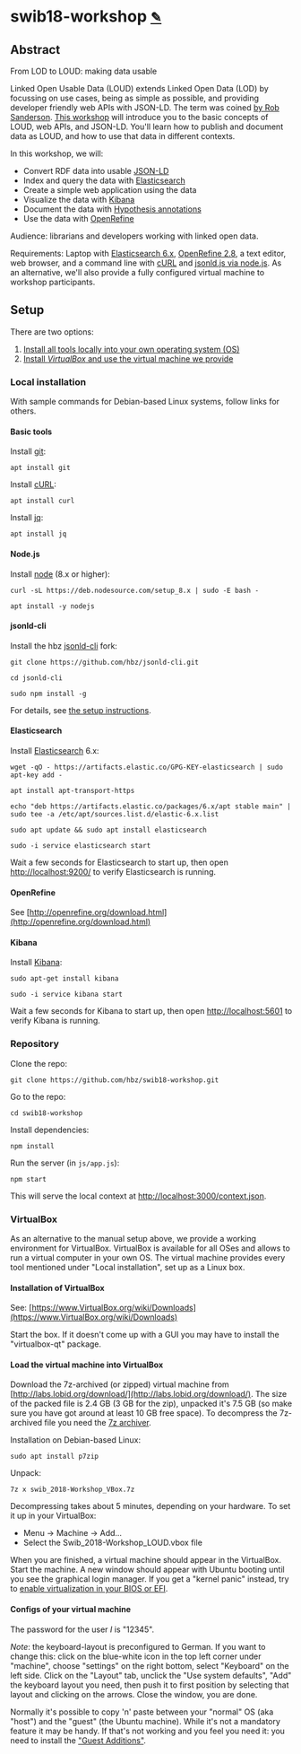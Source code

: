 # swib18-workshop <small>[✎](http://etherpad.lobid.org/mypads/?/mypads/group/lobid-mm5v3lj/pad/view/swib18-workshop-o21dx3u5)</small>

## Abstract

From LOD to LOUD: making data usable

Linked Open Usable Data (LOUD) extends Linked Open Data (LOD) by focussing on use cases, being as simple as possible, and providing developer friendly web APIs with JSON-LD. The term was coined [by Rob Sanderson](https://www.slideshare.net/azaroth42/europeanatech-keynote-shout-it-out-loud). [This workshop](http://swib.org/swib18/programme.html#abs03) will introduce you to the basic concepts of LOUD, web APIs, and JSON-LD. You'll learn how to publish and document data as LOUD, and how to use that data in different contexts.

In this workshop, we will:

- Convert RDF data into usable [JSON-LD](https://json-ld.org/)
- Index and query the data with [Elasticsearch](https://www.elastic.co/products/elasticsearch)
- Create a simple web application using the data
- Visualize the data with [Kibana](https://www.elastic.co/products/kibana)
- Document the data with [Hypothesis annotations](https://web.hypothes.is/)
- Use the data with [OpenRefine](http://openrefine.org/)

Audience: librarians and developers working with linked open data.

Requirements: Laptop with [Elasticsearch 6.x](https://www.elastic.co/guide/en/elasticsearch/reference/current/_installation.html), [OpenRefine 2.8](https://github.com/OpenRefine/OpenRefine/wiki/Installation-Instructions), a text editor, web browser, and a command line with [cURL](https://curl.haxx.se/download.html) and [jsonld.js via node.js](https://github.com/digitalbazaar/jsonld.js#installation). As an alternative, we'll also provide a fully configured virtual machine to workshop participants.

## Setup

There are two options:

1. [Install all tools locally into your own operating system (OS)](#local-installation)
2. [Install _VirtualBox_ and use the virtual machine we provide](#virtualbox)

### Local installation

With sample commands for Debian-based Linux systems, follow links for others.

#### Basic tools

Install [git](https://git-scm.com/):

`apt install git`

Install [cURL](https://curl.haxx.se/download.html):

`apt install curl`

Install [jq](https://stedolan.github.io/jq/download/):

`apt install jq`

#### Node.js

Install [node](https://nodejs.org/en/download/) (8.x or higher):

`curl -sL https://deb.nodesource.com/setup_8.x | sudo -E bash -`

`apt install -y nodejs`

#### jsonld-cli

Install the hbz [jsonld-cli](https://github.com/hbz/jsonld-cli) fork:

`git clone https://github.com/hbz/jsonld-cli.git`

`cd jsonld-cli`

`sudo npm install -g`

For details, see [the setup instructions](https://github.com/hbz/jsonld-cli#installation).

#### Elasticsearch

Install [Elasticsearch](https://www.elastic.co/guide/en/elasticsearch/reference/current/install-elasticsearch.html) 6.x:

`wget -qO - https://artifacts.elastic.co/GPG-KEY-elasticsearch | sudo apt-key add -`

`apt install apt-transport-https`

`echo "deb https://artifacts.elastic.co/packages/6.x/apt stable main" | sudo tee -a /etc/apt/sources.list.d/elastic-6.x.list`

`sudo apt update && sudo apt install elasticsearch`

`sudo -i service elasticsearch start`

Wait a few seconds for Elasticsearch to start up, then open [http://localhost:9200/](http://localhost:9200/) to verify Elasticsearch is running.

#### OpenRefine

See [http://openrefine.org/download.html](http://openrefine.org/download.html)

#### Kibana

Install [Kibana](https://www.elastic.co/downloads/kibana):

`sudo apt-get install kibana`

`sudo -i service kibana start`

Wait a few seconds for Kibana to start up, then open [http://localhost:5601](http://localhost:5601) to verify Kibana is running.

### Repository

Clone the repo:

`git clone https://github.com/hbz/swib18-workshop.git`

Go to the repo:

`cd swib18-workshop`

Install dependencies:

`npm install`

Run the server (in `js/app.js`):

`npm start`

This will serve the local context at [http://localhost:3000/context.json](http://localhost:3000/context.json).

### VirtualBox

As an alternative to the manual setup above, we provide a working environment for VirtualBox. VirtualBox is available for all OSes and allows to run a virtual computer in your own OS. The virtual machine provides every tool mentioned under "Local installation", set up as a Linux box.

#### Installation of VirtualBox

See: [https://www.VirtualBox.org/wiki/Downloads](https://www.VirtualBox.org/wiki/Downloads)

Start the box. If it doesn't come up with a GUI you may have to install the "virtualbox-qt" package.

#### Load the virtual machine into VirtualBox

Download the 7z-archived (or zipped) virtual machine from [http://labs.lobid.org/download/](http://labs.lobid.org/download/). The size of the packed file is 2.4 GB (3 GB for the zip), unpacked it's 7.5 GB (so make sure you have got around at least 10 GB free space). To decompress the 7z-archived file you need the [7z archiver](https://www.7-zip.org/download.html).

Installation on Debian-based Linux:

`sudo apt install p7zip`

Unpack:

`7z x swib_2018-Workshop_VBox.7z`

Decompressing takes about 5 minutes, depending on your hardware. To set it up in your VirtualBox:

- Menu -> Machine -> Add...
- Select the Swib_2018-Workshop_LOUD.vbox file

When you are finished, a virtual machine should appear in the VirtualBox. Start the machine. A new window should appear with Ubuntu booting until you see the graphical login manager. If you get a "kernel panic" instead, try to [enable virtualization in your BIOS or EFI](https://www.howtogeek.com/213795/how-to-enable-intel-vt-x-in-your-computers-bios-or-uefi-firmware/).

#### Configs of your virtual machine

The password for the user _I_ is "12345".

*Note*: the keyboard-layout is preconfigured to German. If you want to change this: click on the blue-white icon in the top left corner under "machine", choose "settings" on the right bottom, select "Keyboard" on the left side. Click on the "Layout" tab, unclick the "Use system defaults", "Add" the keyboard layout you need, then push it to first position by selecting that layout and clicking on the arrows. Close the window, you are done.

Normally it's possible to copy 'n' paste between your "normal" OS (aka "host") and the "guest" (the Ubuntu machine). While it's not a mandatory feature it may be handy. If that's not working and you feel you need it: you need to install the ["Guest Additions"](https://www.virtualbox.org/manual/ch03.html#settings-general-advanced).

